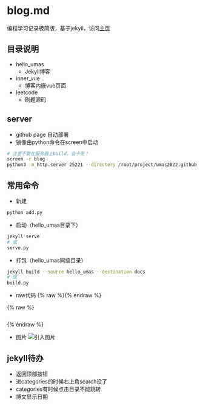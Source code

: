 # blog.md
编程学习记录极简版，基于jekyll，访问[主页](https://umas2023.github.io/)


## 目录说明

- hello_umas
  - Jekyll博客
- inner_vue
  - 博客内嵌vue页面
- leetcode
  - 刷题源码


## server

- github page 自动部署
- 镜像由python命令在screen中启动

```bash
# 注意不要在服务器上build，会卡死！
screen -r blog
python3 -m http.server 25221 --directory /root/project/umas2022.github.io/docs
```


## 常用命令

- 新建
```bash
python add.py
```

- 启动（hello_umas目录下）
```bash
jekyll serve
# 或
serve.py
```

- 打包（hello_umas同级目录）
```bash
jekyll build --source hello_umas --destination docs
# 或
build.py
```

- raw代码
{% raw %}{% endraw %}

{% raw %}
```
```
{% endraw %}

- 图片
![引入图片]({{site.url}}/image/windows/2023-06-28-env_path/image_1.png)




## jekyll待办

- 返回顶部按钮
- 进categories的时候右上角search没了
- categories有时候点击目录不能跳转
- 博文显示日期













